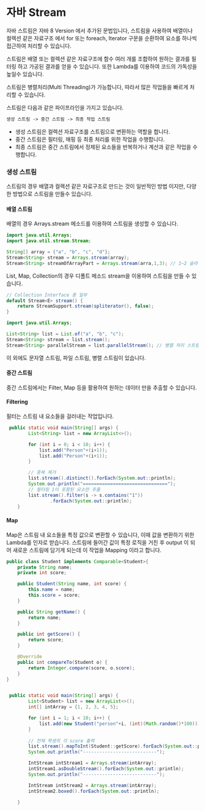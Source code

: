 # 자바 Stream 

자바 스트림은 자바 8 Version 에서 추가된 문법입니다, 스트림을 사용하여 
배열이나 컬렉션 같은 자료구조 에서 for 또는 foreach, Iterator 구문을 순환하여 요소를 하나씩 접근하여 처리할 수 있습니다.

스트림은 배열 또는 컬렉션 같은 자료구조에 함수 여러 개를 조합하여 원하는 결과를 필터링 하고 가공된 결과를 얻을 수 있습니다.
또한 Lambda를 이용하여 코드의 가독성을 높일수 있습니다.

스트림은 병렬처리(Multi Threading)가 가능합니다, 따라서 많은 작업들을 빠르게 처리할 수 있습니다.

스트림은 다음과 같은 파이프라인을 가지고 있습니다.
```html
생성 스트림 -> 중간 스트림 -> 최종 작업 스트림
```

* 생성 스트림은 컬렉션 자료구조를 스트림으로 변환하는 역할을 합니다.
* 중간 스트림은 필터링, 매핑 등 최종 처리를 위한 작업을 수행합니다.
* 최종 스트림은 중간 스트림에서 정제된 요소들을 반복하거나 계산과 같은 작업을 수행합니다.

### 생성 스트림
스트림의 경우 배열과 컬렉션 같은 자료구조로 만드는 것이 일반적인 방법 이지만, 다양한 방법으로 스트림을 만들수 있습니다.

#### 배열 스트림
배열의 경우 Arrays.stream 메소드를 이용하여 스트림을 생성할 수 있습니다.

```java
import java.util.Arrays;
import java.util.stream.Stream;

String[] array = {"a", "b", "c", "d"};
Stream<String> stream = Arrays.stream(array);
Stream<String> streamOfArrayPart = Arrays.stream(arra,1,3); // 1~2 슬라이스
```
List, Map, Collection의 경우 디폴트 메소드 stream을 이용하여 스트림을 만들 수 있습니다.

```java
// Collection Interface 중 일부
default Stream<E> stream() {
    return StreamSupport.stream(spliterator(), false);
}
```

```java
import java.util.Arrays;

List<String> list = List.of("a", "b", "c");
Stream<String> stream = list.stream();
Stream<String> parallelStream = list.parallelStream(); // 병렬 처리 스트림
```

이 외에도 문자열 스트림, 파일 스트림, 병렬 스트림이 있습니다.

#### 중간 스트림
중간 스트림에서는 Filter, Map 등을 활용하여 원하는 데이터 만을 추출할 수 있습니다.

#### Filtering
필터는 스트림 내 요소들을 걸러내는 작업입니다.
```java
 public static void main(String[] args) {
        List<String> list = new ArrayList<>();

        for (int i = 0; i < 10; i++) {
            list.add("Person"+(i+1));
            list.add("Person"+(i+1));
        }

        // 중복 제거
        list.stream().distinct().forEach(System.out::println);
        System.out.println("===============================");
        // 필터링 1이 포함된 요소만 추출
        list.stream().filter(s -> s.contains("1"))
                .forEach(System.out::println);
    }
```

#### Map
Map은 스트림 내 요소들을 특정 값으로 변환할 수 있습니다, 이때 값을 변환하기 위한 Lambda를 인자로 받습니다.
스트림에 들어간 값이 특정 로직을 거친 후 output 이 되어 새로운 스트림에 담기게 되는데 이 작업을 Mapping 이라고 합니다.

```java
public class Student implements Comparable<Student>{
    private String name;
    private int score;

    public Student(String name, int score) {
        this.name = name;
        this.score = score;
    }

    public String getName() {
        return name;
    }

    public int getScore() {
        return score;
    }

    @Override
    public int compareTo(Student o) {
        return Integer.compare(score, o.score);
    }
}


 public static void main(String[] args) {
        List<Student> list = new ArrayList<>();
        int[] intArray = {1, 2, 3, 4, 5};

        for (int i = 1; i < 10; i++) {
            list.add(new Student("person"+i, (int)(Math.random()*100)));
        }
        
        // 전체 학생의 각 score 출력
        list.stream().mapToInt(Student::getScore).forEach(System.out::println);
        System.out.println("---------------------------");

        IntStream intStream1 = Arrays.stream(intArray);
        intStream1.asDoubleStream().forEach(System.out::println);
        System.out.println("---------------------------");

        IntStream intStream2 = Arrays.stream(intArray);
        intStream2.boxed().forEach(System.out::println);

    }
```